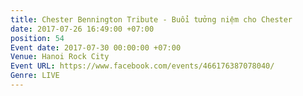 ```yaml
---
title: Chester Bennington Tribute - Buổi tưởng niệm cho Chester
date: 2017-07-26 16:49:00 +07:00
position: 54
Event date: 2017-07-30 00:00:00 +07:00
Venue: Hanoi Rock City
Event URL: https://www.facebook.com/events/466176387078040/
Genre: LIVE
---
```


